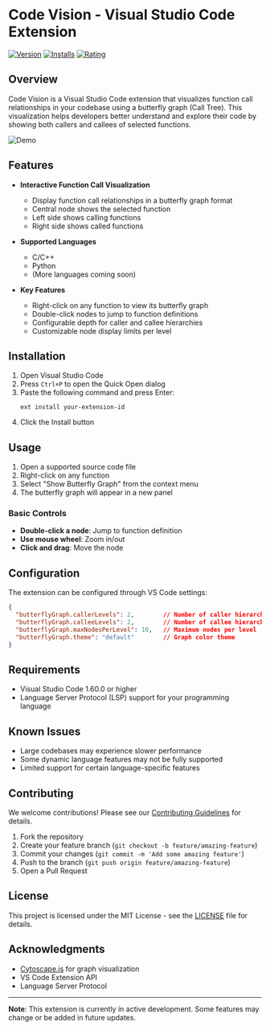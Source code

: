# Code Vision - Visual Studio Code Extension

[![Version](https://img.shields.io/visual-studio-marketplace/v/your-extension-id.svg)](https://marketplace.visualstudio.com/items?itemName=your-extension-id)
[![Installs](https://img.shields.io/visual-studio-marketplace/i/your-extension-id.svg)](https://marketplace.visualstudio.com/items?itemName=your-extension-id)
[![Rating](https://img.shields.io/visual-studio-marketplace/r/your-extension-id.svg)](https://marketplace.visualstudio.com/items?itemName=your-extension-id)

## Overview

Code Vision is a Visual Studio Code extension that visualizes function call relationships in your codebase using a butterfly graph (Call Tree). This visualization helps developers better understand and explore their code by showing both callers and callees of selected functions.

![Demo](path/to/demo.gif)

## Features

- **Interactive Function Call Visualization**
  - Display function call relationships in a butterfly graph format
  - Central node shows the selected function
  - Left side shows calling functions
  - Right side shows called functions

- **Supported Languages**
  - C/C++
  - Python
  - (More languages coming soon)

- **Key Features**
  - Right-click on any function to view its butterfly graph
  - Double-click nodes to jump to function definitions
  - Configurable depth for caller and callee hierarchies
  - Customizable node display limits per level

## Installation

1. Open Visual Studio Code
2. Press `Ctrl+P` to open the Quick Open dialog
3. Paste the following command and press Enter:
   ```
   ext install your-extension-id
   ```
4. Click the Install button

## Usage

1. Open a supported source code file
2. Right-click on any function
3. Select "Show Butterfly Graph" from the context menu
4. The butterfly graph will appear in a new panel

### Basic Controls

- **Double-click a node**: Jump to function definition
- **Use mouse wheel**: Zoom in/out
- **Click and drag**: Move the node

## Configuration

The extension can be configured through VS Code settings:

```json
{
  "butterflyGraph.callerLevels": 2,        // Number of caller hierarchy levels
  "butterflyGraph.calleeLevels": 2,        // Number of callee hierarchy levels
  "butterflyGraph.maxNodesPerLevel": 10,   // Maximum nodes per level
  "butterflyGraph.theme": "default"        // Graph color theme
}
```

## Requirements

- Visual Studio Code 1.60.0 or higher
- Language Server Protocol (LSP) support for your programming language

## Known Issues

- Large codebases may experience slower performance
- Some dynamic language features may not be fully supported
- Limited support for certain language-specific features

## Contributing

We welcome contributions! Please see our [Contributing Guidelines](CONTRIBUTING.md) for details.

1. Fork the repository
2. Create your feature branch (`git checkout -b feature/amazing-feature`)
3. Commit your changes (`git commit -m 'Add some amazing feature'`)
4. Push to the branch (`git push origin feature/amazing-feature`)
5. Open a Pull Request

## License

This project is licensed under the MIT License - see the [LICENSE](LICENSE) file for details.

## Acknowledgments

- [Cytoscape.js](https://js.cytoscape.org/) for graph visualization
- VS Code Extension API
- Language Server Protocol

---

**Note**: This extension is currently in active development. Some features may change or be added in future updates.
